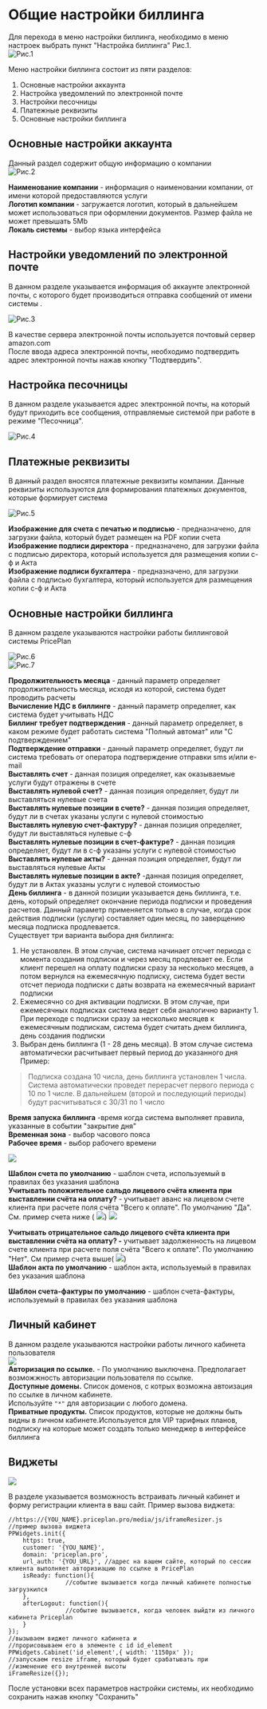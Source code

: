 # Общие настройки биллинга

Для перехода в меню настройки биллинга, необходимо в меню настроек выбрать пункт "Настройка биллинга" Рис.1.  
![&#x420;&#x438;&#x441;.1](../assets/setup_bill1.png)

Меню настройки биллинга состоит из пяти разделов:

1. Основные настройки аккаунта  
2. Настройка уведомлений по электронной почте  
3. Настройки песочницы  
4. Платежные реквизиты  
5. Основные настройки биллинга  

## Основные настройки аккаунта

Данный раздел содержит общую информацию о компании  
![&#x420;&#x438;&#x441;.2](../assets/setup_bill2.png)

**Наименование компании** - информация о наименовании компании, от имени которой предоставляются услуги  
**Логотип компании** - загружается логотип, который в дальнейшем может использоваться при оформлении документов. Размер файла не может превышать 5Mb  
**Локаль системы** - выбор языка интерфейса

## Настройки уведомлений по электронной почте

В данном разделе указывается информация об аккаунте электронной почты, с которого будет производиться отправка сообщений от имени системы .

![&#x420;&#x438;&#x441;.3](../assets/setup_bill3.png)

В качестве сервера электронной почты используется почтовый сервер amazon.com  
После ввода адреса электронной почты, необходимо подтвердить адрес электронной почты нажав кнопку "Подтвердить".

## Настройка песочницы

В данном разделе указывается адрес электронной почты, на который будут приходить все сообщения, отправляемые системой при работе в режиме "Песочница".

![&#x420;&#x438;&#x441;.4](../assets/setup_bill4.png)

## Платежные реквизиты

В данный раздел вносятся платежные реквизиты компании. Данные реквизиты используются для формирования платежных документов, которые формирует система

![&#x420;&#x438;&#x441;.5](../assets/setup_bill5.png)

**Изображение для счета с печатью и подписью** - предназначено, для загрузки файла, который будет размещен на PDF копии счета  
**Изображение подписи директора** - предназначено, для загрузки файла с подписью директора, который используется для размещения копии с-ф и Акта  
**Изображение подписи бухгалтера** - предназначено, для загрузки файла с подписью бухгалтера, который используется для размещения копии с-ф и Акта

## Основные настройки биллинга

В данном разделе указываются настройки работы биллинговой системы PricePlan

![&#x420;&#x438;&#x441;.6](../assets/setup_bill6.png)  
![&#x420;&#x438;&#x441;.7](../assets/setup_bill7.png)

**Продолжительность месяца** - данный параметр определяет продолжительность месяца, исходя из которой, система будет проводить расчеты  
**Вычисление НДС в биллинге** - данный параметр определяет, как система будет учитывать НДС  
**Биллинг требует подтверждения** - данный параметр определяет, в каком режиме будет работать система "Полный автомат" или "С подтверждением"  
**Подтверждение отправки** - данный параметр определяет, будут ли система требовать от оператора подтверждение отправки sms и/или e-mail  
**Выставлять счет** - данная позиция определяет, как оказываемые услуги будут отражены в счете  
**Выставлять нулевой счет?** - данная позиция определяет, будут ли выставляться нулевые счета  
**Выставлять нулевые позиции в счете?** - данная позиция определяет, будут ли в счетах указаны услуги с нулевой стоимостью  
**Выставлять нулевую счет-фактуру?** - данная позиция определяет, будут ли выставляться нулевые с-ф  
**Выставлять нулевые позиции в счет-фактуре?** - данная позиция определяет, будут ли в с-ф указаны услуги с нулевой стоимостью  
**Выставлять нулевые акты?** - данная позиция определяет, будут ли выставляться нулевые Акты  
**Выставлять нулевые позиции в акте?** -данная позиция определяет, будут ли в Актах указаны услуги с нулевой стоимостью  
**День биллинга** - в данной позиции указывается день биллинга, т.е. день, который определяет окончание периода подписки и проведения расчетов. Данный параметр применяется только в случае, когда срок действия подписки \(услуги\) составляет один месяц, по заверщению месяца подписка продлевается.  
Существует три варианта выбора дня биллинга:  
1. Не установлен. В этом случае, система начинает отсчет периода с момента создания подписки и через месяц продлевает ее. Если клиент перешел на оплату подписки сразу за несколько месяцев, а потом вернулся на ежемесячную подписку, система будет вести отсчет периода подписки с даты возврата на ежемесячный вариант подписки  
2. Ежемесячно со дня активации подписки. В этом случае, при ежемесячных подписках система ведет себя аналогично варианту 1. При переходе с подписки сразу за несколько месяцев к ежемесячным подпискам, система будет считать днем биллинга, день создания подписки  
3. Выбран день биллинга \(1 - 28 день месяца\). В этом случае система автоматически расчитывает первый период до указанного дня  
Пример:

> Подписка создана 10 числа, день биллинга установлен 1 числа. Система автоматически проведет перерасчет первого периода с 10 по 1 числе. В дальнейшем \(второй и последующий периоды\) будут расчитываться с 30/31 по 1 число

**Время запуска биллинга** -время когда система выполняет правила, указанные в событии "закрытие дня"  
**Временная зона** - выбор часового пояса  
**Рабочее время** - выбор рабочего времени

![](../assets/invoice_settings.png)

**Шаблон счета по умолчанию** - шаблон счета, используемый в правилах без указания шаблона  
**Учитывать положительное сальдо лицевого счёта клиента при выставлении счёта на оплату?** - учитывает аванс на лицевом счете клиента при расчете поля счёта "Всего к оплате". По умолчанию "Да". См. пример счета ниже \( ![](../assets/1.png)\) ![](../assets/invoice.png)

**Учитывать отрицательное сальдо лицевого счёта клиента при выставлении счёта на оплату? -** учитывает задолженность на лицевом счете клиента при расчете поля счёта "Всего к оплате". По умолчанию "Нет". См пример счета выше\( ![](../assets/2.png)\)  
**Шаблон акта по умолчанию** - шаблон акта, используемый в правилах без указания шаблона

**Шаблон счета-фактуры по умолчанию** - шаблон счета-фактуры, используемый в правилах без указания шаблона

## Личный кабинет

В данном разделе указываются настройки работы личного кабинета пользователя  
![](../assets/settings-personal-cabinet.png)  
**Авторизация по ссылке.** - По умолчанию выключена. Предполагает возможжность авторизации пользователя по ссылке.  
**Доступные домены.** Список доменов, с котрых возможна автоизация по ссылке в личном кабинете.  
Используйте `"*"` для авторизации с любого домена.  
**Приватные продукты.** Список продуктов, которые не должны быть видны в личном кабинете.Используется для VIP тарифных планов, подписку на которые может создать только менеджер в интерфейсе биллинга

## Виджеты

![](../assets/settings-witgets.png)

В разделе указывается возможность встраивать личный кабинет и форму регистрации клиента в ваш сайт. Пример вызова виджета:

```text
//https://{YOU_NAME}.priceplan.pro/media/js/iframeResizer.js
//пример вызова виджета
PPWidgets.init({
    https: true,
    customer: '{YOU_NAME}',
    domain: 'priceplan.pro',
    url_auth: '{YOU_URL}', //адрес на вашем сайте, который по сессии клиента выполняет авторизиацию по ссылке в PricePlan
    isReady: function(){
                //событие вызывается когда личный кабинете полностью загрузкился
    },
    afterLogout: function(){
                //событие вызывается, когда человек выйдти из личного кабинета Priceplan
    }
});
//вызываем виджет личного кабинета и 
//прорисовываем его в элементе с id id_element
PPWidgets.Cabinet('id_element',{ width: '1150px' });
//запускаем resize iframe, который будет срабатывать при
//изменение его внутренней высоты
iFrameResize({});
```

После установки всех параметров настройки системы, их необходимо сохранить нажав кнопку "Сохранить"

